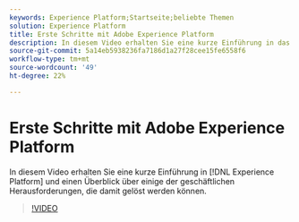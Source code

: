 ```yaml
---
keywords: Experience Platform;Startseite;beliebte Themen
solution: Experience Platform
title: Erste Schritte mit Adobe Experience Platform
description: In diesem Video erhalten Sie eine kurze Einführung in das Experience Platform und einen Überblick über die geschäftlichen Herausforderungen, die es löst.
source-git-commit: 5a14eb5938236fa7186d1a27f28cee15fe6558f6
workflow-type: tm+mt
source-wordcount: '49'
ht-degree: 22%

---
```



# Erste Schritte mit Adobe Experience Platform

In diesem Video erhalten Sie eine kurze Einführung in [!DNL Experience Platform] und einen Überblick über einige der geschäftlichen Herausforderungen, die damit gelöst werden können.

>[!VIDEO](https://video.tv.adobe.com/v/32797?quality=12&learn=on)